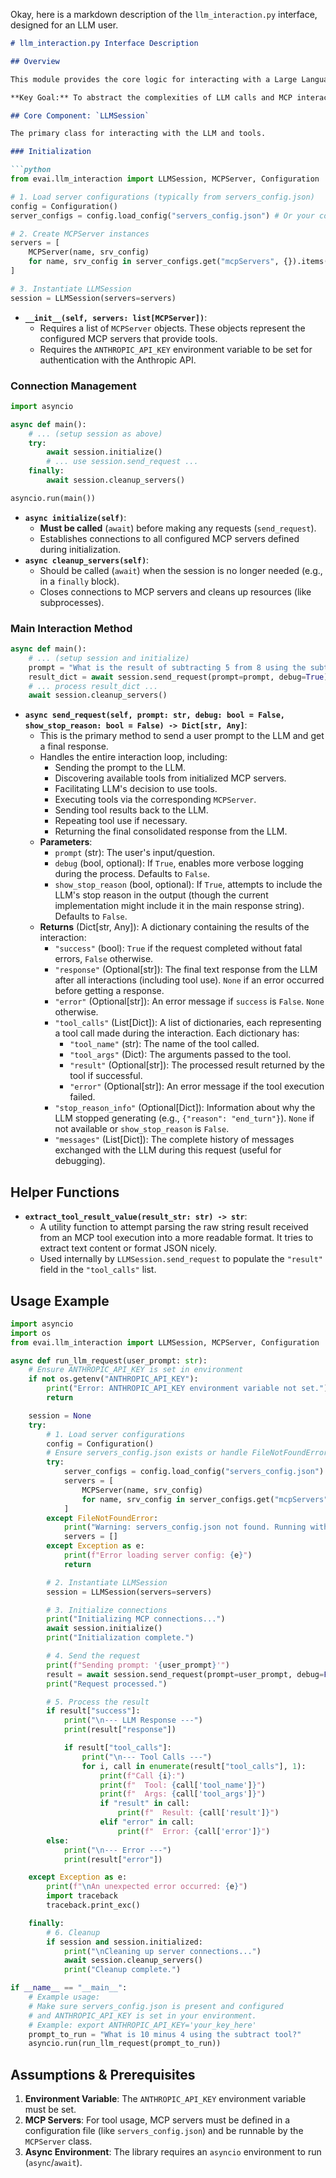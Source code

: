 Okay, here is a markdown description of the `llm_interaction.py` interface, designed for an LLM user.

```markdown
# llm_interaction.py Interface Description

## Overview

This module provides the core logic for interacting with a Large Language Model (LLM) (specifically Anthropic's Claude) and integrating with Model Context Protocol (MCP) servers to enable tool use. It handles the conversation flow, tool discovery, tool execution via MCP, and returns structured results.

**Key Goal:** To abstract the complexities of LLM calls and MCP interactions, providing a clean interface to send a prompt and receive a final response, potentially after several rounds of tool use.

## Core Component: `LLMSession`

The primary class for interacting with the LLM and tools.

### Initialization

```python
from evai.llm_interaction import LLMSession, MCPServer, Configuration

# 1. Load server configurations (typically from servers_config.json)
config = Configuration()
server_configs = config.load_config("servers_config.json") # Or your config path

# 2. Create MCPServer instances
servers = [
    MCPServer(name, srv_config)
    for name, srv_config in server_configs.get("mcpServers", {}).items()
]

# 3. Instantiate LLMSession
session = LLMSession(servers=servers)
```

-   **`__init__(self, servers: list[MCPServer])`**:
    -   Requires a list of `MCPServer` objects. These objects represent the configured MCP servers that provide tools.
    -   Requires the `ANTHROPIC_API_KEY` environment variable to be set for authentication with the Anthropic API.

### Connection Management

```python
import asyncio

async def main():
    # ... (setup session as above)
    try:
        await session.initialize()
        # ... use session.send_request ...
    finally:
        await session.cleanup_servers()

asyncio.run(main())
```

-   **`async initialize(self)`**:
    -   **Must be called** (`await`) before making any requests (`send_request`).
    -   Establishes connections to all configured MCP servers defined during initialization.
-   **`async cleanup_servers(self)`**:
    -   Should be called (`await`) when the session is no longer needed (e.g., in a `finally` block).
    -   Closes connections to MCP servers and cleans up resources (like subprocesses).

### Main Interaction Method

```python
async def main():
    # ... (setup session and initialize)
    prompt = "What is the result of subtracting 5 from 8 using the subtract tool?"
    result_dict = await session.send_request(prompt=prompt, debug=True)
    # ... process result_dict ...
    await session.cleanup_servers()
```

-   **`async send_request(self, prompt: str, debug: bool = False, show_stop_reason: bool = False) -> Dict[str, Any]`**:
    -   This is the primary method to send a user prompt to the LLM and get a final response.
    -   Handles the entire interaction loop, including:
        -   Sending the prompt to the LLM.
        -   Discovering available tools from initialized MCP servers.
        -   Facilitating LLM's decision to use tools.
        -   Executing tools via the corresponding `MCPServer`.
        -   Sending tool results back to the LLM.
        -   Repeating tool use if necessary.
        -   Returning the final consolidated response from the LLM.
    -   **Parameters**:
        -   `prompt` (str): The user's input/question.
        -   `debug` (bool, optional): If `True`, enables more verbose logging during the process. Defaults to `False`.
        -   `show_stop_reason` (bool, optional): If `True`, attempts to include the LLM's stop reason in the output (though the current implementation might include it in the main response string). Defaults to `False`.
    -   **Returns** (Dict[str, Any]): A dictionary containing the results of the interaction:
        -   `"success"` (bool): `True` if the request completed without fatal errors, `False` otherwise.
        -   `"response"` (Optional[str]): The final text response from the LLM after all interactions (including tool use). `None` if an error occurred before getting a response.
        -   `"error"` (Optional[str]): An error message if `success` is `False`. `None` otherwise.
        -   `"tool_calls"` (List[Dict]): A list of dictionaries, each representing a tool call made during the interaction. Each dictionary has:
            -   `"tool_name"` (str): The name of the tool called.
            -   `"tool_args"` (Dict): The arguments passed to the tool.
            -   `"result"` (Optional[str]): The processed result returned by the tool if successful.
            -   `"error"` (Optional[str]): An error message if the tool execution failed.
        -   `"stop_reason_info"` (Optional[Dict]): Information about why the LLM stopped generating (e.g., `{"reason": "end_turn"}`). `None` if not available or `show_stop_reason` is `False`.
        -   `"messages"` (List[Dict]): The complete history of messages exchanged with the LLM during this request (useful for debugging).

## Helper Functions

-   **`extract_tool_result_value(result_str: str) -> str`**:
    -   A utility function to attempt parsing the raw string result received from an MCP tool execution into a more readable format. It tries to extract text content or format JSON nicely.
    -   Used internally by `LLMSession.send_request` to populate the `"result"` field in the `"tool_calls"` list.

## Usage Example

```python
import asyncio
import os
from evai.llm_interaction import LLMSession, MCPServer, Configuration

async def run_llm_request(user_prompt: str):
    # Ensure ANTHROPIC_API_KEY is set in environment
    if not os.getenv("ANTHROPIC_API_KEY"):
        print("Error: ANTHROPIC_API_KEY environment variable not set.")
        return

    session = None
    try:
        # 1. Load server configurations
        config = Configuration()
        # Ensure servers_config.json exists or handle FileNotFoundError
        try:
            server_configs = config.load_config("servers_config.json")
            servers = [
                MCPServer(name, srv_config)
                for name, srv_config in server_configs.get("mcpServers", {}).items()
            ]
        except FileNotFoundError:
            print("Warning: servers_config.json not found. Running without tools.")
            servers = []
        except Exception as e:
            print(f"Error loading server config: {e}")
            return

        # 2. Instantiate LLMSession
        session = LLMSession(servers=servers)

        # 3. Initialize connections
        print("Initializing MCP connections...")
        await session.initialize()
        print("Initialization complete.")

        # 4. Send the request
        print(f"Sending prompt: '{user_prompt}'")
        result = await session.send_request(prompt=user_prompt, debug=False)
        print("Request processed.")

        # 5. Process the result
        if result["success"]:
            print("\n--- LLM Response ---")
            print(result["response"])

            if result["tool_calls"]:
                print("\n--- Tool Calls ---")
                for i, call in enumerate(result["tool_calls"], 1):
                    print(f"Call {i}:")
                    print(f"  Tool: {call['tool_name']}")
                    print(f"  Args: {call['tool_args']}")
                    if "result" in call:
                        print(f"  Result: {call['result']}")
                    elif "error" in call:
                        print(f"  Error: {call['error']}")
        else:
            print("\n--- Error ---")
            print(result["error"])

    except Exception as e:
        print(f"\nAn unexpected error occurred: {e}")
        import traceback
        traceback.print_exc()

    finally:
        # 6. Cleanup
        if session and session.initialized:
            print("\nCleaning up server connections...")
            await session.cleanup_servers()
            print("Cleanup complete.")

if __name__ == "__main__":
    # Example usage:
    # Make sure servers_config.json is present and configured
    # and ANTHROPIC_API_KEY is set in your environment.
    # Example: export ANTHROPIC_API_KEY='your_key_here'
    prompt_to_run = "What is 10 minus 4 using the subtract tool?"
    asyncio.run(run_llm_request(prompt_to_run))
```

## Assumptions & Prerequisites

1.  **Environment Variable**: The `ANTHROPIC_API_KEY` environment variable must be set.
2.  **MCP Servers**: For tool usage, MCP servers must be defined in a configuration file (like `servers_config.json`) and be runnable by the `MCPServer` class.
3.  **Async Environment**: The library requires an `asyncio` environment to run (`async`/`await`).
```



